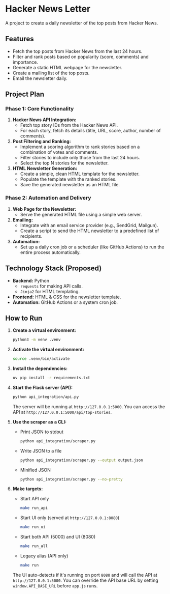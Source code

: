 # Hacker News Letter

A project to create a daily newsletter of the top posts from Hacker News.

## Features

*   Fetch the top posts from Hacker News from the last 24 hours.
*   Filter and rank posts based on popularity (score, comments) and importance.
*   Generate a static HTML webpage for the newsletter.
*   Create a mailing list of the top posts.
*   Email the newsletter daily.

## Project Plan

### Phase 1: Core Functionality

1.  **Hacker News API Integration:**
    *   Fetch top story IDs from the Hacker News API.
    *   For each story, fetch its details (title, URL, score, author, number of comments).
2.  **Post Filtering and Ranking:**
    *   Implement a scoring algorithm to rank stories based on a combination of votes and comments.
    *   Filter stories to include only those from the last 24 hours.
    *   Select the top N stories for the newsletter.
3.  **HTML Newsletter Generation:**
    *   Create a simple, clean HTML template for the newsletter.
    *   Populate the template with the ranked stories.
    *   Save the generated newsletter as an HTML file.

### Phase 2: Automation and Delivery

1.  **Web Page for the Newsletter:**
    *   Serve the generated HTML file using a simple web server.
2.  **Emailing:**
    *   Integrate with an email service provider (e.g., SendGrid, Mailgun).
    *   Create a script to send the HTML newsletter to a predefined list of recipients.
3.  **Automation:**
    *   Set up a daily cron job or a scheduler (like GitHub Actions) to run the entire process automatically.

## Technology Stack (Proposed)

*   **Backend:** Python
    *   `requests` for making API calls.
    *   `Jinja2` for HTML templating.
*   **Frontend:** HTML & CSS for the newsletter template.
*   **Automation:** GitHub Actions or a system cron job.

## How to Run

1.  **Create a virtual environment:**
    ```bash
    python3 -m venv .venv
    ```

2.  **Activate the virtual environment:**
    ```bash
    source .venv/bin/activate
    ```

3.  **Install the dependencies:**
    ```bash
    uv pip install -r requirements.txt
    ```

4.  **Start the Flask server (API):**
    ```bash
    python api_integration/api.py
    ```
    The server will be running at `http://127.0.0.1:5000`.
    You can access the API at `http://127.0.0.1:5000/api/top-stories`.

5.  **Use the scraper as a CLI:**
    - Print JSON to stdout
      ```bash
      python api_integration/scraper.py
      ```
    - Write JSON to a file
      ```bash
      python api_integration/scraper.py --output output.json
      ```
    - Minified JSON
      ```bash
      python api_integration/scraper.py --no-pretty
      ```

6.  **Make targets:**
    - Start API only
      ```bash
      make run_api
      ```
    - Start UI only (served at `http://127.0.0.1:8080`)
      ```bash
      make run_ui
      ```
    - Start both API (5000) and UI (8080)
      ```bash
      make run_all
      ```
    - Legacy alias (API only)
      ```bash
      make run
      ```

    The UI auto-detects if it's running on port `8080` and will call the API at `http://127.0.0.1:5000`. You can override the API base URL by setting `window.API_BASE_URL` before `app.js` runs.
